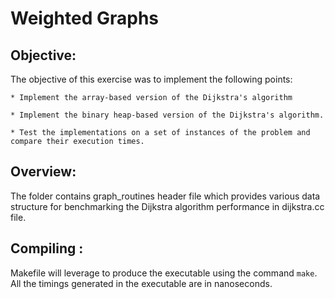 # Weighted Graphs

## Objective:

The objective of this exercise was to implement the following points:


    * Implement the array-based version of the Dijkstra's algorithm

    * Implement the binary heap-based version of the Dijkstra's algorithm.

    * Test the implementations on a set of instances of the problem and  compare their execution times.

## Overview:
   The folder contains graph_routines header file which provides various data structure for benchmarking the Dijkstra algorithm performance in dijkstra.cc file.

## Compiling :

Makefile will leverage to produce the executable using the command `make`. All the timings generated in the executable are in nanoseconds.  
